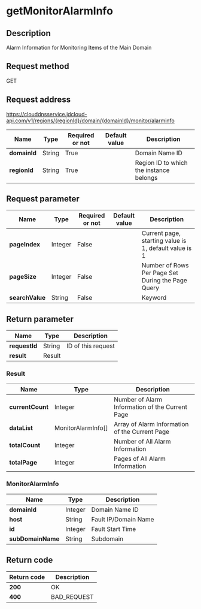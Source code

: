 # getMonitorAlarmInfo


## Description
Alarm Information for Monitoring Items of the Main Domain

## Request method
GET

## Request address
https://clouddnsservice.jdcloud-api.com/v1/regions/{regionId}/domain/{domainId}/monitor/alarminfo

|Name|Type|Required or not|Default value|Description|
|---|---|---|---|---|
|**domainId**|String|True||Domain Name ID|
|**regionId**|String|True||Region ID to which the instance belongs|

## Request parameter
|Name|Type|Required or not|Default value|Description|
|---|---|---|---|---|
|**pageIndex**|Integer|False||Current page, starting value is 1, default value is 1|
|**pageSize**|Integer|False||Number of Rows Per Page Set During the Page Query|
|**searchValue**|String|False||Keyword|


## Return parameter
|Name|Type|Description|
|---|---|---|
|**requestId**|String|ID of this request|
|**result**|Result||


### Result
|Name|Type|Description|
|---|---|---|
|**currentCount**|Integer|Number of Alarm Information of the Current Page|
|**dataList**|MonitorAlarmInfo[]|Array of Alarm Information of the Current Page|
|**totalCount**|Integer|Number of All Alarm Information|
|**totalPage**|Integer|Pages of All Alarm Information|
### MonitorAlarmInfo
|Name|Type|Description|
|---|---|---|
|**domainId**|Integer|Domain Name ID|
|**host**|String|Fault IP/Domain Name|
|**id**|Integer|Fault Start Time|
|**subDomainName**|String|Subdomain|

## Return code
|Return code|Description|
|---|---|
|**200**|OK|
|**400**|BAD_REQUEST|
